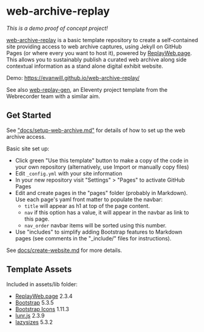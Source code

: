# web-archive-replay

*This is a demo proof of concept project!*

[web-archive-replay](https://github.com/evanwill/web-archive-replay) is a basic template repository to create a self-contained site providing access to web archive captures, using Jekyll on GitHub Pages (or where every you want to host it), powered by [ReplayWeb.page](https://replayweb.page/docs/embedding).
This allows you to sustainably publish a curated web archive along side contextual information as a stand alone digital exhibit website.

Demo: <https://evanwill.github.io/web-archive-replay/>

See also [web-replay-gen](https://github.com/webrecorder/web-replay-gen), an Eleventy project template from the Webrecorder team with a similar aim.

## Get Started 

See ["docs/setup-web-archive.md"](https://github.com/evanwill/web-archive-replay/blob/main/docs/setup-web-archive.md) for details of how to set up the web archive access. 

Basic site set up:

- Click green "Use this template" button to make a copy of the code in your own repository (alternatively, use Import or manually copy files)
- Edit `_config.yml` with your site information
- In your new repository visit "Settings" > "Pages" to activate GitHub Pages
- Edit and create pages in the "pages" folder (probably in Markdown). Use each page's yaml front matter to populate the navbar:
    - `title` will appear as h1 at top of the page content.
    - `nav` if this option has a value, it will appear in the navbar as link to this page.
    - `nav_order` navbar items will be sorted using this number. 
- Use "includes" to simplify adding Bootstrap features to Markdown pages (see comments in the "_include/" files for instructions).

See [docs/create-website.md](https://github.com/thecdil/bootstrap5-template/blob/main/docs/create-website.md) for more details.

## Template Assets

Included in assets/lib folder:

- [ReplayWeb.page](https://github.com/webrecorder/replayweb.page/) 2.3.4 
- [Bootstrap](https://getbootstrap.com/) 5.3.5
- [Bootstrap Icons](https://icons.getbootstrap.com/) 1.11.3
- [lunr.js](https://lunrjs.com/) 2.3.9
- [lazysizes](https://github.com/aFarkas/lazysizes) 5.3.2
